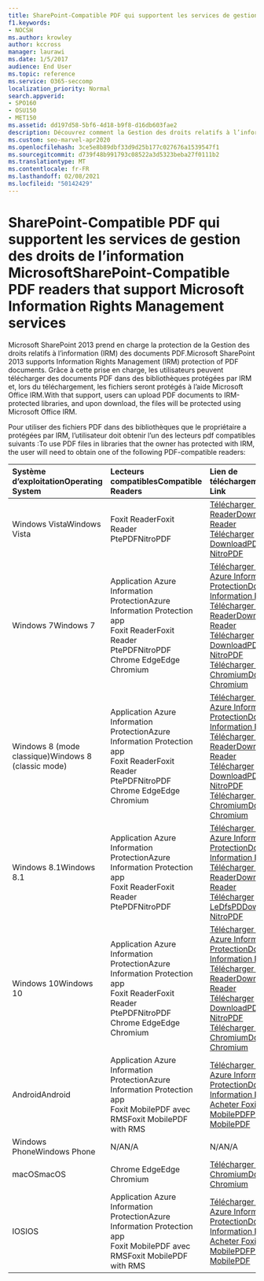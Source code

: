 ```yaml
---
title: SharePoint-Compatible PDF qui supportent les services de gestion des droits de l’information Microsoft
f1.keywords:
- NOCSH
ms.author: krowley
author: kccross
manager: laurawi
ms.date: 1/5/2017
audience: End User
ms.topic: reference
ms.service: O365-seccomp
localization_priority: Normal
search.appverid:
- SPO160
- OSU150
- MET150
ms.assetid: dd197d58-5bf6-4d18-b9f8-d16db603fae2
description: Découvrez comment la Gestion des droits relatifs à l’information (IRM) protège les documents PDF téléchargés vers des bibliothèques protégées par IRM dans Microsoft SharePoint 2013.
ms.custom: seo-marvel-apr2020
ms.openlocfilehash: 3ce5e8b89dbf33d9d25b177c027676a1539547f1
ms.sourcegitcommit: d739f48b991793c08522a3d5323beba27f0111b2
ms.translationtype: MT
ms.contentlocale: fr-FR
ms.lasthandoff: 02/08/2021
ms.locfileid: "50142429"
---
```

# <a name="sharepoint-compatible-pdf-readers-that-support-microsoft-information-rights-management-services"></a><span data-ttu-id="0f56c-103">SharePoint-Compatible PDF qui supportent les services de gestion des droits de l’information Microsoft</span><span class="sxs-lookup"><span data-stu-id="0f56c-103">SharePoint-Compatible PDF readers that support Microsoft Information Rights Management services</span></span>

<span data-ttu-id="0f56c-104">Microsoft SharePoint 2013 prend en charge la protection de la Gestion des droits relatifs à l’information (IRM) des documents PDF.</span><span class="sxs-lookup"><span data-stu-id="0f56c-104">Microsoft SharePoint 2013 supports Information Rights Management (IRM) protection of PDF documents.</span></span> <span data-ttu-id="0f56c-105">Grâce à cette prise en charge, les utilisateurs peuvent télécharger des documents PDF dans des bibliothèques protégées par IRM et, lors du téléchargement, les fichiers seront protégés à l’aide Microsoft Office IRM.</span><span class="sxs-lookup"><span data-stu-id="0f56c-105">With that support, users can upload PDF documents to IRM-protected libraries, and upon download, the files will be protected using Microsoft Office IRM.</span></span>
  
<span data-ttu-id="0f56c-106">Pour utiliser des fichiers PDF dans des bibliothèques que le propriétaire a protégées par IRM, l’utilisateur doit obtenir l’un des lecteurs pdf compatibles suivants :</span><span class="sxs-lookup"><span data-stu-id="0f56c-106">To use PDF files in libraries that the owner has protected with IRM, the user will need to obtain one of the following PDF-compatible readers:</span></span>
  
| <span data-ttu-id="0f56c-107">Système d’exploitation</span><span class="sxs-lookup"><span data-stu-id="0f56c-107">Operating System</span></span> | <span data-ttu-id="0f56c-108">Lecteurs compatibles</span><span class="sxs-lookup"><span data-stu-id="0f56c-108">Compatible Readers</span></span> | <span data-ttu-id="0f56c-109">Lien de téléchargement</span><span class="sxs-lookup"><span data-stu-id="0f56c-109">Download Link</span></span> |
|:-----|:-----|:-----|
|<span data-ttu-id="0f56c-110">Windows Vista</span><span class="sxs-lookup"><span data-stu-id="0f56c-110">Windows Vista</span></span>  <br/> |<span data-ttu-id="0f56c-111">Foxit Reader</span><span class="sxs-lookup"><span data-stu-id="0f56c-111">Foxit Reader</span></span>  <br/> <span data-ttu-id="0f56c-112">PtePDF</span><span class="sxs-lookup"><span data-stu-id="0f56c-112">NitroPDF</span></span>  <br/> |[<span data-ttu-id="0f56c-113">Télécharger Foxit Reader</span><span class="sxs-lookup"><span data-stu-id="0f56c-113">Download Foxit Reader</span></span>](https://go.microsoft.com/fwlink/?linkid=2139326) <br/> [<span data-ttu-id="0f56c-114">Télécharger DownloadPDF</span><span class="sxs-lookup"><span data-stu-id="0f56c-114">Download NitroPDF</span></span>](https://go.microsoft.com/fwlink/?linkid=2139327) <br/> |
|<span data-ttu-id="0f56c-115">Windows 7</span><span class="sxs-lookup"><span data-stu-id="0f56c-115">Windows 7</span></span>  <br/> |<span data-ttu-id="0f56c-116">Application Azure Information Protection</span><span class="sxs-lookup"><span data-stu-id="0f56c-116">Azure Information Protection app</span></span>  <br/> <span data-ttu-id="0f56c-117">Foxit Reader</span><span class="sxs-lookup"><span data-stu-id="0f56c-117">Foxit Reader</span></span>  <br/> <span data-ttu-id="0f56c-118">PtePDF</span><span class="sxs-lookup"><span data-stu-id="0f56c-118">NitroPDF</span></span>  <br/> <span data-ttu-id="0f56c-119">Chrome Edge</span><span class="sxs-lookup"><span data-stu-id="0f56c-119">Edge Chromium</span></span>  <br/>|[<span data-ttu-id="0f56c-120">Télécharger l’application Azure Information Protection</span><span class="sxs-lookup"><span data-stu-id="0f56c-120">Download Azure Information Protection app</span></span>](https://go.microsoft.com/fwlink/?linkid=837797) <br/> [<span data-ttu-id="0f56c-121">Télécharger Foxit Reader</span><span class="sxs-lookup"><span data-stu-id="0f56c-121">Download Foxit Reader</span></span>](https://go.microsoft.com/fwlink/?linkid=2139326) <br/> [<span data-ttu-id="0f56c-122">Télécharger DownloadPDF</span><span class="sxs-lookup"><span data-stu-id="0f56c-122">Download NitroPDF</span></span>](https://go.microsoft.com/fwlink/?linkid=2139327) <br/> [<span data-ttu-id="0f56c-123">Télécharger edge Chromium</span><span class="sxs-lookup"><span data-stu-id="0f56c-123">Download Edge Chromium</span></span>](https://support.microsoft.com/microsoft-edge/download-the-new-microsoft-edge-based-on-chromium-0f4a3dd7-55df-60f5-739f-00010dba52cf) <br/>|
|<span data-ttu-id="0f56c-124">Windows 8 (mode classique)</span><span class="sxs-lookup"><span data-stu-id="0f56c-124">Windows 8 (classic mode)</span></span>  <br/> |<span data-ttu-id="0f56c-125">Application Azure Information Protection</span><span class="sxs-lookup"><span data-stu-id="0f56c-125">Azure Information Protection app</span></span>  <br/> <span data-ttu-id="0f56c-126">Foxit Reader</span><span class="sxs-lookup"><span data-stu-id="0f56c-126">Foxit Reader</span></span>  <br/> <span data-ttu-id="0f56c-127">PtePDF</span><span class="sxs-lookup"><span data-stu-id="0f56c-127">NitroPDF</span></span>  <br/> <span data-ttu-id="0f56c-128">Chrome Edge</span><span class="sxs-lookup"><span data-stu-id="0f56c-128">Edge Chromium</span></span>  <br/>|[<span data-ttu-id="0f56c-129">Télécharger l’application Azure Information Protection</span><span class="sxs-lookup"><span data-stu-id="0f56c-129">Download Azure Information Protection app</span></span>](https://go.microsoft.com/fwlink/?linkid=837797) <br/> [<span data-ttu-id="0f56c-130">Télécharger Foxit Reader</span><span class="sxs-lookup"><span data-stu-id="0f56c-130">Download Foxit Reader</span></span>](https://go.microsoft.com/fwlink/?linkid=2139326) <br/> [<span data-ttu-id="0f56c-131">Télécharger DownloadPDF</span><span class="sxs-lookup"><span data-stu-id="0f56c-131">Download NitroPDF</span></span>](https://go.microsoft.com/fwlink/?linkid=2139327) <br/> [<span data-ttu-id="0f56c-132">Télécharger edge Chromium</span><span class="sxs-lookup"><span data-stu-id="0f56c-132">Download Edge Chromium</span></span>](https://support.microsoft.com/microsoft-edge/download-the-new-microsoft-edge-based-on-chromium-0f4a3dd7-55df-60f5-739f-00010dba52cf) <br/> |
|<span data-ttu-id="0f56c-133">Windows 8.1</span><span class="sxs-lookup"><span data-stu-id="0f56c-133">Windows 8.1</span></span>  <br/> |<span data-ttu-id="0f56c-134">Application Azure Information Protection</span><span class="sxs-lookup"><span data-stu-id="0f56c-134">Azure Information Protection app</span></span>  <br/> <span data-ttu-id="0f56c-135">Foxit Reader</span><span class="sxs-lookup"><span data-stu-id="0f56c-135">Foxit Reader</span></span>  <br/> <span data-ttu-id="0f56c-136">PtePDF</span><span class="sxs-lookup"><span data-stu-id="0f56c-136">NitroPDF</span></span>  <br/> |[<span data-ttu-id="0f56c-137">Télécharger l’application Azure Information Protection</span><span class="sxs-lookup"><span data-stu-id="0f56c-137">Download Azure Information Protection app</span></span>](https://go.microsoft.com/fwlink/?linkid=837797) <br/> [<span data-ttu-id="0f56c-138">Télécharger Foxit Reader</span><span class="sxs-lookup"><span data-stu-id="0f56c-138">Download Foxit Reader</span></span>](https://go.microsoft.com/fwlink/?linkid=2139326) <br/> [<span data-ttu-id="0f56c-139">Télécharger LeDfsPD</span><span class="sxs-lookup"><span data-stu-id="0f56c-139">Download NitroPDF</span></span>](https://go.microsoft.com/fwlink/?linkid=2139327) <br/> |
|<span data-ttu-id="0f56c-140">Windows 10</span><span class="sxs-lookup"><span data-stu-id="0f56c-140">Windows 10</span></span>  <br/> |<span data-ttu-id="0f56c-141">Application Azure Information Protection</span><span class="sxs-lookup"><span data-stu-id="0f56c-141">Azure Information Protection app</span></span>  <br/> <span data-ttu-id="0f56c-142">Foxit Reader</span><span class="sxs-lookup"><span data-stu-id="0f56c-142">Foxit Reader</span></span>  <br/> <span data-ttu-id="0f56c-143">PtePDF</span><span class="sxs-lookup"><span data-stu-id="0f56c-143">NitroPDF</span></span>  <br/> <span data-ttu-id="0f56c-144">Chrome Edge</span><span class="sxs-lookup"><span data-stu-id="0f56c-144">Edge Chromium</span></span>  <br/> |[<span data-ttu-id="0f56c-145">Télécharger l’application Azure Information Protection</span><span class="sxs-lookup"><span data-stu-id="0f56c-145">Download Azure Information Protection app</span></span>](https://go.microsoft.com/fwlink/?linkid=837797) <br/> [<span data-ttu-id="0f56c-146">Télécharger Foxit Reader</span><span class="sxs-lookup"><span data-stu-id="0f56c-146">Download Foxit Reader</span></span>](https://go.microsoft.com/fwlink/?linkid=2139326) <br/> [<span data-ttu-id="0f56c-147">Télécharger DownloadPDF</span><span class="sxs-lookup"><span data-stu-id="0f56c-147">Download NitroPDF</span></span>](https://go.microsoft.com/fwlink/?linkid=2139327) <br/> [<span data-ttu-id="0f56c-148">Télécharger edge Chromium</span><span class="sxs-lookup"><span data-stu-id="0f56c-148">Download Edge Chromium</span></span>](https://support.microsoft.com/microsoft-edge/download-the-new-microsoft-edge-based-on-chromium-0f4a3dd7-55df-60f5-739f-00010dba52cf) <br/> |
|<span data-ttu-id="0f56c-149">Android</span><span class="sxs-lookup"><span data-stu-id="0f56c-149">Android</span></span>  <br/> |<span data-ttu-id="0f56c-150">Application Azure Information Protection</span><span class="sxs-lookup"><span data-stu-id="0f56c-150">Azure Information Protection app</span></span>  <br/> <span data-ttu-id="0f56c-151">Foxit MobilePDF avec RMS</span><span class="sxs-lookup"><span data-stu-id="0f56c-151">Foxit MobilePDF with RMS</span></span>  <br/> |[<span data-ttu-id="0f56c-152">Télécharger l’application Azure Information Protection</span><span class="sxs-lookup"><span data-stu-id="0f56c-152">Download Azure Information Protection app</span></span>](https://go.microsoft.com/fwlink/?linkid=836827) <br/> [<span data-ttu-id="0f56c-153">Acheter Foxit MobilePDF</span><span class="sxs-lookup"><span data-stu-id="0f56c-153">Purchase Foxit MobilePDF</span></span>](https://play.google.com/store/apps/details?id=com.foxit.mobile.pdf.lite) <br/> |
|<span data-ttu-id="0f56c-154">Windows Phone</span><span class="sxs-lookup"><span data-stu-id="0f56c-154">Windows Phone</span></span>  <br/> |<span data-ttu-id="0f56c-155">N/A</span><span class="sxs-lookup"><span data-stu-id="0f56c-155">N/A</span></span>  <br/> |<span data-ttu-id="0f56c-156">N/A</span><span class="sxs-lookup"><span data-stu-id="0f56c-156">N/A</span></span>  <br/> |
|<span data-ttu-id="0f56c-157">macOS</span><span class="sxs-lookup"><span data-stu-id="0f56c-157">macOS</span></span>  <br/> |<span data-ttu-id="0f56c-158">Chrome Edge</span><span class="sxs-lookup"><span data-stu-id="0f56c-158">Edge Chromium</span></span>  <br/> |[<span data-ttu-id="0f56c-159">Télécharger edge Chromium</span><span class="sxs-lookup"><span data-stu-id="0f56c-159">Download Edge Chromium</span></span>](https://support.microsoft.com/microsoft-edge/download-the-new-microsoft-edge-based-on-chromium-0f4a3dd7-55df-60f5-739f-00010dba52cf)  <br/> |
|<span data-ttu-id="0f56c-160">IOS</span><span class="sxs-lookup"><span data-stu-id="0f56c-160">IOS</span></span>  <br/> |<span data-ttu-id="0f56c-161">Application Azure Information Protection</span><span class="sxs-lookup"><span data-stu-id="0f56c-161">Azure Information Protection app</span></span>  <br/> <span data-ttu-id="0f56c-162">Foxit MobilePDF avec RMS</span><span class="sxs-lookup"><span data-stu-id="0f56c-162">Foxit MobilePDF with RMS</span></span>  <br/> |[<span data-ttu-id="0f56c-163">Télécharger l’application Azure Information Protection</span><span class="sxs-lookup"><span data-stu-id="0f56c-163">Download Azure Information Protection app</span></span>](https://go.microsoft.com/fwlink/?linkid=836828) <br/> [<span data-ttu-id="0f56c-164">Acheter Foxit MobilePDF</span><span class="sxs-lookup"><span data-stu-id="0f56c-164">Purchase Foxit MobilePDF</span></span>](https://play.google.com/store/apps/details?id=com.foxit.mobile.pdf.lite) <br/> |
   
